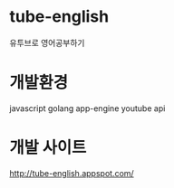 # tube-english
유투브로 영어공부하기

# 개발환경
javascript
golang
app-engine
youtube api

# 개발 사이트
http://tube-english.appspot.com/
